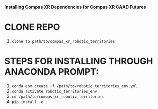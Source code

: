 __Installing Compas XR Dependencies for Compas XR CAAD Futures__

# CLONE REPO
1. `clone to path/to/compas_xr_robotic_territories`

# STEPS FOR INSTALLING THROUGH ANACONDA PROMPT:
1. `conda env create -f /path/to/robotic_territories_env.yml`
2. `conda activate robotic_territories_env`
3. `cd /path/to/compas_xr_robotic_territories`
4. `pip install -e .`